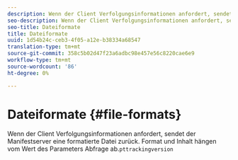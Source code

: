 ```yaml
---
description: Wenn der Client Verfolgungsinformationen anfordert, sendet der Manifestserver eine formatierte Datei zurück. Format und Inhalt hängen vom Wert des Parameters pttrackingversion der Abfrage ab
seo-description: Wenn der Client Verfolgungsinformationen anfordert, sendet der Manifestserver eine formatierte Datei zurück. Format und Inhalt hängen vom Wert des Parameters pttrackingversion der Abfrage ab
seo-title: Dateiformate
title: Dateiformate
uuid: 1d54b24c-ceb3-4f05-a12e-b38334a68547
translation-type: tm+mt
source-git-commit: 358c5b02d47f23a6adbc98e457e56c8220cae6e9
workflow-type: tm+mt
source-wordcount: '86'
ht-degree: 0%

---
```



# Dateiformate {#file-formats}

Wenn der Client Verfolgungsinformationen anfordert, sendet der Manifestserver eine formatierte Datei zurück. Format und Inhalt hängen vom Wert des Parameters Abfrage ab.`pttrackingversion`